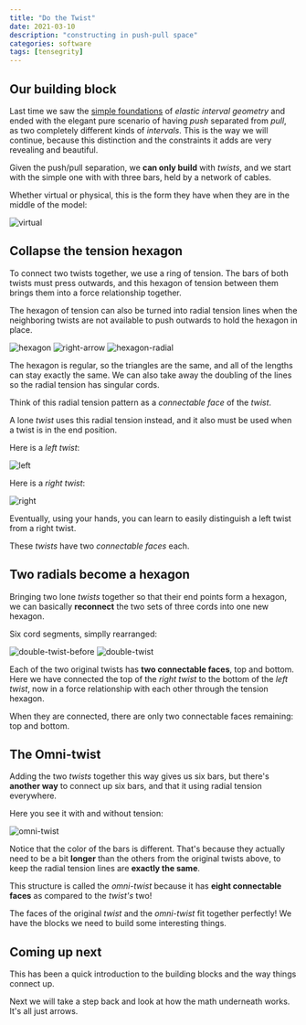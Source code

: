 ```yaml
---
title: "Do the Twist"
date: 2021-03-10
description: "constructing in push-pull space"
categories: software
tags: [tensegrity]
---
```


## Our building block

Last time we saw the [simple foundations](/software/2021/03/01/eig.html) of *elastic interval geometry* and ended with the elegant pure scenario of having *push* separated from *pull*, as two completely different kinds of *intervals*. This is the way we will continue, because this distinction and the constraints it adds are very revealing and beautiful.

Given the push/pull separation, we **can only build** with *twists*, and we start with the simple one with with three bars, held by a network of cables.

Whether virtual or physical, this is the form they have when they are in the middle of the model:

![virtual](/images/2021-03/twist-virtual-actual.png)

## Collapse the tension hexagon

To connect two twists together, we use a ring of tension. The bars of both twists must press outwards, and this hexagon of tension between them brings them into a force relationship together.

The hexagon of tension can also be turned into radial tension lines when the neighboring twists are not available to push outwards to hold the hexagon in place.

![hexagon](/images/2021-03/hexagon.png)
![right-arrow](/images/2021-03/right.png)
![hexagon-radial](/images/2021-03/hexagon-radial.png)

The hexagon is regular, so the triangles are the same, and all of the lengths can stay exactly the same. We can also take away the doubling of the lines so the radial tension has singular cords.

Think of this radial tension pattern as a *connectable face* of the *twist*.

A lone *twist* uses this radial tension instead, and it also must be used when a twist is in the end position.

Here is a *left twist*:

![left](/images/2021-03/single-left.png)

Here is a *right twist*:

![right](/images/2021-03/single-right.png)

Eventually, using your hands, you can learn to easily distinguish a left twist from a right twist.

These *twists* have two *connectable faces* each.

## Two radials become a hexagon

Bringing two lone *twists* together so that their end points form a hexagon, we can basically **reconnect** the two sets of three cords into one new hexagon.

Six cord segments, simplly rearranged:

![double-twist-before](/images/2021-03/double-twist-before.png)
![double-twist](/images/2021-03/double-twist.png)

Each of the two original twists has **two connectable faces**, top and bottom. Here we have connected the top of the *right twist* to the bottom of the *left twist*, now in a force relationship with each other through the tension hexagon.

When they are connected, there are only two connectable faces remaining: top and bottom.

## The Omni-twist

Adding the two *twists* together this way gives us six bars, but there's **another way** to connect up six bars, and that it using radial tension everywhere.

Here you see it with and without tension:

![omni-twist](/images/2021-03/omni-twist.png)

Notice that the color of the bars is different. That's because they actually need to be a bit **longer** than the others from the original twists above, to keep the radial tension lines are **exactly the same**.

This structure is called the *omni-twist* because it has **eight connectable faces** as compared to the *twist's* two!

The faces of the original *twist* and the *omni-twist* fit together perfectly! We have the blocks we need to build some interesting things.

## Coming up next

This has been a quick introduction to the building blocks and the way things connect up.

Next we will take a step back and look at how the math underneath works. It's all just arrows.






